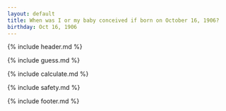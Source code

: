 ```yaml
---
layout: default
title: When was I or my baby conceived if born on October 16, 1906?
birthday: Oct 16, 1906
---
```


{% include header.md %}

{% include guess.md %}

{% include calculate.md %}

{% include safety.md %}

{% include footer.md %}



